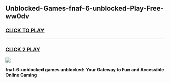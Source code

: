
## Unblocked-Games-fnaf-6-unblocked-Play-Free-ww0dv
<h3>
<a href="https://premium76.site?title=fnaf-6-unblocked&ref=10A">CLICK TO PLAY</a></h3>
<hr>

<h3>
<a href="https://premium76.site?title=fnaf-6-unblocked&ref=10A">CLICK 2 PLAY</a>
  
</h3>

<a href="https://premium76.site?title=fnaf-6-unblocked&ref=10A"><img src="https://clearcache.store/games.png"></a>


**fnaf-6-unblocked games unblocked: Your Gateway to Fun and Accessible Online Gaming**
